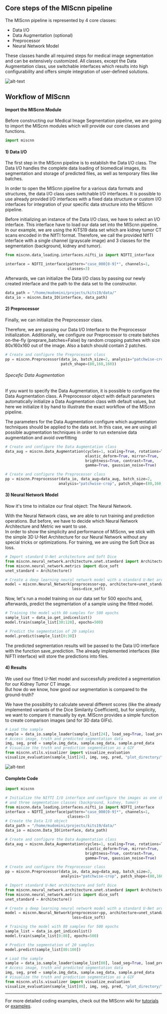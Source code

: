 ## Core steps of the MIScnn pipeline

The MIScnn pipeline is represented by 4 core classes:

- Data I/O  
- Data Augmentation (optional)
- Preprocessor
- Neural Network Model

These classes handle all required steps for medical image segmentation and can be extensively customized. All classes, except the Data Augmentation class, use switchable interfaces which results into high configurability and offers simple integration of user-defined solutions.

![alt-text](https://raw.githubusercontent.com/frankkramer-lab/MIScnn/master/docs/MIScnn.basic_usage.png)

## Workflow of MIScnn

#### Import the MIScnn Module

Before constructing our Medical Image Segmentation pipeline, we are going to import the MIScnn modules which will provide our core classes and functions.

```python
import miscnn
```

#### 1) Data I/O

The first step in the MIScnn pipeline is to establish the Data I/O class. The Data I/O handles the complete data loading of biomedical images, its segmentation and storage of predicted files, as well as temporary files like batches.

In order to open the MIScnn pipeline for a various data formats and structures, the data I/O class uses switchable I/O interfaces. It is possible to use already provided I/O interfaces with a fixed data structure or custom I/O interfaces for integration of your specific data structure into the MIScnn pipeline.

Before initializing an instance of the Data I/O class, we have to select an I/O interface. This interface have to load our data set into the MIScnn pipeline. In our example, we are using the KiTS19 data set which are kidney tumor CT scans encoded in the NIfTI format. Therefore, we call the provided NIfTI interface with a single channel (grayscale image) and 3 classes for the segmentation (background, kidney and tumor).

```python
from miscnn.data_loading.interfaces.nifti_io import NIFTI_interface

interface = NIFTI_interface(pattern="case_000[0-9]*", channels=1,
                            classes=3)
```

Afterwards, we can initialize the Data I/O class by passing our newly created interface and the path to the data set to the constructor.

```python
data_path = "/home/mudomini/projects/kits19/data/"
data_io = miscnn.Data_IO(interface, data_path)
```

#### 2) Preprocessor

Finally, we can initialize the Preprocessor class.

Therefore, we are passing our Data I/O Interface to the Preprocessor initialization. Additionally, we configure our Preprocessor to create batches on-the-fly (preprare_batches=False) by random cropping patches with size 80x160x160 out of the image.
Also a batch should contain 2 patches.

```python
# Create and configure the Preprocessor class
pp = miscnn.Preprocessor(data_io, batch_size=2, analysis="patchwise-crop",
                         patch_shape=(80,160,160))
```

###### Specefic Data Augmentation

If you want to specify the Data Augmentation, it is possible to configure the Data Augmentation class.
A Preprocessor object with default parameters automatically initialize a Data Augmentation class with default values, but here we initialize it by hand to illustrate the exact workflow of the MIScnn pipeline.

The parameters for the Data Augmentation configure which augmentation techniques should be applied to the data set.
In this case, we are using all possible augmentation techniques in order to run extensive data augmentation and avoid overfitting

```python
# Create and configure the Data Augmentation class
data_aug = miscnn.Data_Augmentation(cycles=1, scaling=True, rotations=True,
                                    elastic_deform=True, mirror=True,
                                    brightness=True, contrast=True,
                                    gamma=True, gaussian_noise=True)

# Create and configure the Preprocessor class
pp = miscnn.Preprocessor(data_io, data_aug=data_aug, batch_size=2,
                        analysis="patchwise-crop", patch_shape=(80,160,160))
```

#### 3) Neural Network Model

Now it's time to initialize our final object: The Neural Network.

With the Neural Network class, we are able to run training and prediction operations. But before, we have to decide which Neural Network Architecture and Metric we want to use.  
In order to show the simplicity and performance of MIScnn, we stick with the simple 3D U-Net Architecture for our Neural Network without any special tricks or optimizations. For training, we are using the Soft Dice as loss.

```python
# Import standard U-Net architecture and Soft Dice
from miscnn.neural_network.architecture.unet.standard import Architecture
from miscnn.neural_network.metrics import dice_soft
unet_standard = Architecture()

# Create a deep learning neural network model with a standard U-Net architecture
model = miscnn.Neural_Network(preprocessor=pp, architecture=unet_standard,
                              loss=dice_soft)
```

Now, let's run a model training on our data set for 500 epochs and, afterwards, predict the segmentation of a sample using the fitted model.

```python
# Training the model with 80 samples for 500 epochs
sample_list = data_io.get_indiceslist()
model.train(sample_list[30:120], epochs=500)

# Predict the segmentation of 20 samples
model.predict(sample_list[0:30])
```

The predicted segmentation results will be passed to the Data I/O interface with the function save_prediction. The already implemented interfaces (like NiFTI interface) will store the predictions into files.

#### 4) Results

We used our fitted U-Net model and successfully predicted a segmentation for our Kidney Tumor CT image.  
But how do we know, how good our segmentation is compared to the ground-truth?

We have the possibility to calculate several different scores (like the already implemented variants of the Dice Similarity Coefficient), but for simplicity, we want to compare it manually by eye. MIScnn provides a simple function to create comparison images (and for 3D data GIFs).

```python
# Load the sample
sample = data_io.sample_loader(sample_list[24], load_seg=True, load_pred=True)
# Access image, truth and predicted segmentation data
img, seg, pred = sample.img_data, sample.seg_data, sample.pred_data
# Visualize the truth and prediction segmentation as a GIF
from miscnn.utils.visualizer import visualize_evaluation
visualize_evaluation(sample_list[24], img, seg, pred, "plot_directory/")
```

![alt-text](https://raw.githubusercontent.com/frankkramer-lab/MIScnn/master/docs/visualization.case_case_00024.gif)

#### Complete Code

```python
import miscnn

# Initialize the NIfTI I/O interface and configure the images as one channel (grayscale)
# and three segmentation classes (background, kidney, tumor)
from miscnn.data_loading.interfaces.nifti_io import NIFTI_interface
interface = NIFTI_interface(pattern="case_000[0-9]*", channels=1,
                            classes=3)
# Create the Data I/O object
data_path = "/home/mudomini/projects/kits19/data/"
data_io = miscnn.Data_IO(interface, data_path)

# Create and configure the Data Augmentation class
data_aug = miscnn.Data_Augmentation(cycles=1, scaling=True, rotations=True,
                                    elastic_deform=True, mirror=True,
                                    brightness=True, contrast=True,
                                    gamma=True, gaussian_noise=True)

# Create and configure the Preprocessor class
pp = miscnn.Preprocessor(data_io, data_aug=data_aug, batch_size=2,
                         analysis="patchwise-crop", patch_shape=(80,160,160))

# Import standard U-Net architecture and Soft Dice
from miscnn.neural_network.architecture.unet.standard import Architecture
from miscnn.neural_network.metrics import dice_soft
unet_standard = Architecture()

# Create a deep learning neural network model with a standard U-Net architecture
model = miscnn.Neural_Network(preprocessor=pp, architecture=unet_standard,
                              loss=dice_soft)

# Training the model with 80 samples for 500 epochs
sample_list = data_io.get_indiceslist()
model.train(sample_list[0:80], epochs=500)

# Predict the segmentation of 20 samples
model.predict(sample_list[80:100])

# Load the sample
sample = data_io.sample_loader(sample_list[80], load_seg=True, load_pred=True)
# Access image, truth and predicted segmentation data
img, seg, pred = sample.img_data, sample.seg_data, sample.pred_data
# Visualize the truth and prediction segmentation as a GIF
from miscnn.utils.visualizer import visualize_evaluation
visualize_evaluation(sample_list[80], img, seg, pred, "plot_directory/")
```

-----------------------------------------------------------------

For more detailed coding examples, check out the MIScnn wiki for
[tutorials](https://github.com/frankkramer-lab/MIScnn/wiki/Tutorials) or [examples](https://github.com/frankkramer-lab/MIScnn/wiki/Examples).
